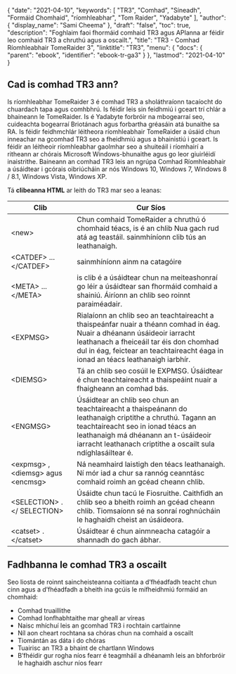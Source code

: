 {
  "date": "2021-04-10",
  "keywords": [
"TR3",
"Comhad",
"Síneadh",
"Formáid Chomhaid",
"ríomhleabhar",
"Tom Raider",
"Yadabyte"
],
  "author": {
    "display_name": "Sami Cheema"
},
  "draft": "false",
  "toc": true,
  "description": "Foghlaim faoi fhormáid comhaid TR3 agus APIanna ar féidir leo comhaid TR3 a chruthú agus a oscailt.",
  "title": "TR3 - Comhad Ríomhleabhair TomeRaider 3",
  "linktitle": "TR3",
  "menu": {
    "docs": {
      "parent": "ebook",
      "identifier": "ebook-tr-ga3"
}
},
  "lastmod": "2021-04-10"
}

## Cad is comhad TR3 ann? ##

Is ríomhleabhar TomeRaider 3 é comhad TR3 a sholáthraíonn tacaíocht do chuardach tapa agus comhbhrú. Is féidir leis sin feidhmiú i gceart trí chlár a bhaineann le TomeRaider. Is é Yadabyte forbróir na mbogearraí seo, cuideachta bogearraí Briotánach agus forbartha gréasáin atá bunaithe sa RA. Is féidir feidhmchlár léitheora ríomhleabhair TomeRaider a úsáid chun inneachar na gcomhad TR3 seo a fheidhmiú agus a bhainistiú i gceart. Is féidir an léitheoir ríomhleabhar gaolmhar seo a shuiteáil i ríomhairí a ritheann ar chórais Microsoft Windows-bhunaithe agus go leor giuirléidí inaistrithe. Baineann an comhad TR3 leis an ngrúpa Comhad Ríomhleabhair a úsáidtear i gcórais oibriúcháin ar nós Windows 10, Windows 7, Windows 8 / 8.1, Windows Vista, Windows XP.

Tá **clibeanna HTML** ar leith do TR3 mar seo a leanas:

|Clib|Cur Síos|
---|---|
|\<new> |Chun comhaid TomeRaider a chruthú ó chomhaid téacs, is é an chlib Nua gach rud atá ag teastáil.<new> sainmhíníonn clib tús an leathanaigh.|
|\<CATDEF> ... \</CATDEF> |sainmhíníonn ainm na catagóire|
|\<META> ... \</META> | is clib é a úsáidtear chun na meiteashonraí go léir a úsáidtear san fhormáid comhaid a shainiú. Áiríonn an chlib seo roinnt paraiméadair.|
|\<EXPMSG> |Rialaíonn an chlib seo an teachtaireacht a thaispeánfar nuair a théann comhad in éag. Nuair a dhéanann úsáideoir iarracht leathanach a fheiceáil tar éis don chomhad dul in éag, feictear an teachtaireacht éaga in ionad an téacs leathanaigh iarbhír.|
|\<DIEMSG> |Tá an chlib seo cosúil le EXPMSG. Úsáidtear é chun teachtaireacht a thaispeáint nuair a fhaigheann an comhad bás.|
|\<ENGMSG> |Úsáidtear an chlib seo chun an teachtaireacht a thaispeánann do leathanaigh criptithe a chruthú. Tagann an teachtaireacht seo in ionad téacs an leathanaigh má dhéanann an t-úsáideoir iarracht leathanach criptithe a oscailt sula ndíghlasáiltear é.|
|\<expmsg> , \<diemsg> agus \<encmsg> |Ná neamhaird laistigh den téacs leathanaigh. Ní mór iad a chur sa rannóg ceanntásc comhaid roimh an gcéad cheann<new> chlib.|
|\<SELECTION> . \</ SELECTION> |Úsáidte chun tacú le Fiosruithe. Caithfidh an chlib seo a bheith roimh an gcéad cheann<new> chlib. Tiomsaíonn sé na sonraí roghnúcháin le haghaidh cheist an úsáideora.|
|\<catset> . \</catset> | Úsáidtear é chun ainmneacha catagóir a shannadh do gach ábhar.|


## Fadhbanna le comhad TR3 a oscailt ##

Seo liosta de roinnt saincheisteanna coitianta a d’fhéadfadh teacht chun cinn agus a d’fhéadfadh a bheith ina gcúis le mífheidhmiú formáid an chomhaid:

* Comhad truaillithe
* Comhad Ionfhabhtaithe mar gheall ar víreas
* Naisc mhíchuí leis an gcomhad TR3 i rochtain cartlainne
* Níl aon cheart rochtana sa chóras chun na comhaid a oscailt
* Tiomántán as dáta i do chóras
* Tuairisc an TR3 a bhaint de chartlann Windows
* B’fhéidir gur rogha níos fearr é teagmháil a dhéanamh leis an bhforbróir le haghaidh aschur níos fearr

